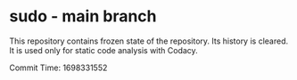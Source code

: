 # sudo - main branch

This repository contains frozen state of the repository.
Its history is cleared. It is used only for static code
analysis with Codacy.

Commit Time: 1698331552